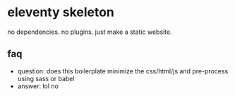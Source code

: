 # eleventy skeleton

no dependencies. no plugins. just make a static website.

## faq

- question: does this boilerplate minimize the css/html/js and pre-process using sass or babel
- answer: lol no
